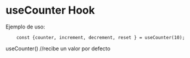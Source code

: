 # useCounter Hook

Ejemplo de uso:

```
    const {counter, increment, decrement, reset } = useCounter(10);
```

useCounter() //recibe un valor por defecto
